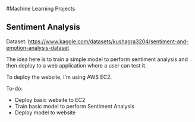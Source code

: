 #Machine Learning Projects

## Sentiment Analysis

Dataset: 
https://www.kaggle.com/datasets/kushagra3204/sentiment-and-emotion-analysis-dataset

The idea here is to train a simple model to perform sentiment analysis and then deploy to a web application where a user can test it. 

To deploy the website, I'm using AWS EC2. 


To-do: 
* Deploy basic website to EC2 
* Train basic model to perform Sentiment Analysis
* Deploy model to website
